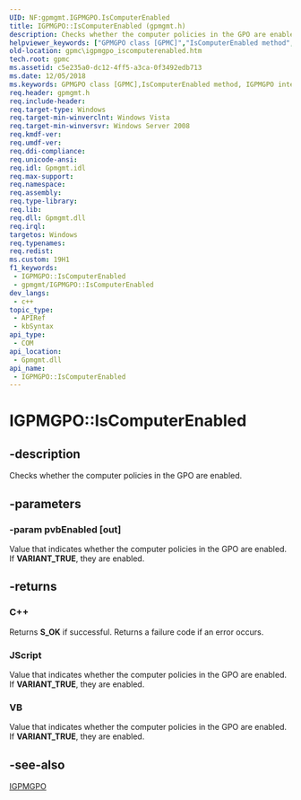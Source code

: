 ```yaml
---
UID: NF:gpmgmt.IGPMGPO.IsComputerEnabled
title: IGPMGPO::IsComputerEnabled (gpmgmt.h)
description: Checks whether the computer policies in the GPO are enabled.
helpviewer_keywords: ["GPMGPO class [GPMC]","IsComputerEnabled method","IGPMGPO interface [GPMC]","IsComputerEnabled method","IGPMGPO.IsComputerEnabled","IGPMGPO::IsComputerEnabled","IsComputerEnabled","IsComputerEnabled method [GPMC]","IsComputerEnabled method [GPMC]","GPMGPO class","IsComputerEnabled method [GPMC]","IGPMGPO interface","_win32_igpmgpo_iscomputerenabled","gpmc.igpmgpo_iscomputerenabled","gpmgmt/IGPMGPO::IsComputerEnabled"]
old-location: gpmc\igpmgpo_iscomputerenabled.htm
tech.root: gpmc
ms.assetid: c5e235a0-dc12-4ff5-a3ca-0f3492edb713
ms.date: 12/05/2018
ms.keywords: GPMGPO class [GPMC],IsComputerEnabled method, IGPMGPO interface [GPMC],IsComputerEnabled method, IGPMGPO.IsComputerEnabled, IGPMGPO::IsComputerEnabled, IsComputerEnabled, IsComputerEnabled method [GPMC], IsComputerEnabled method [GPMC],GPMGPO class, IsComputerEnabled method [GPMC],IGPMGPO interface, _win32_igpmgpo_iscomputerenabled, gpmc.igpmgpo_iscomputerenabled, gpmgmt/IGPMGPO::IsComputerEnabled
req.header: gpmgmt.h
req.include-header: 
req.target-type: Windows
req.target-min-winverclnt: Windows Vista
req.target-min-winversvr: Windows Server 2008
req.kmdf-ver: 
req.umdf-ver: 
req.ddi-compliance: 
req.unicode-ansi: 
req.idl: Gpmgmt.idl
req.max-support: 
req.namespace: 
req.assembly: 
req.type-library: 
req.lib: 
req.dll: Gpmgmt.dll
req.irql: 
targetos: Windows
req.typenames: 
req.redist: 
ms.custom: 19H1
f1_keywords:
 - IGPMGPO::IsComputerEnabled
 - gpmgmt/IGPMGPO::IsComputerEnabled
dev_langs:
 - c++
topic_type:
 - APIRef
 - kbSyntax
api_type:
 - COM
api_location:
 - Gpmgmt.dll
api_name:
 - IGPMGPO::IsComputerEnabled
---
```


# IGPMGPO::IsComputerEnabled


## -description

Checks whether the computer policies in the GPO are enabled.

## -parameters

### -param pvbEnabled [out]

Value that indicates whether the computer policies in the GPO are enabled. If <b>VARIANT_TRUE</b>, they are enabled.

## -returns

<h3>C++</h3>
Returns <b>S_OK</b> if successful. Returns a failure code if an error occurs.

<h3>JScript</h3>
Value that indicates whether the computer policies in the GPO are enabled. If <b>VARIANT_TRUE</b>, they are enabled.

<h3>VB</h3>
Value that indicates whether the computer policies in the GPO are enabled. If <b>VARIANT_TRUE</b>, they are enabled.

## -see-also

<a href="/previous-versions/windows/desktop/api/gpmgmt/nn-gpmgmt-igpmgpo">IGPMGPO</a>

